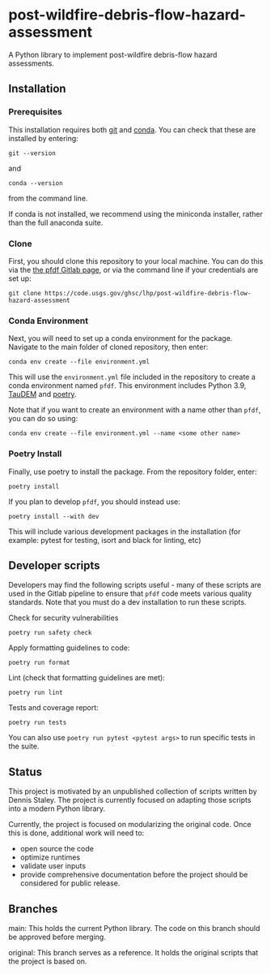 # post-wildfire-debris-flow-hazard-assessment

A Python library to implement post-wildfire debris-flow hazard assessments.

## Installation

### Prerequisites

This installation requires both [git](https://git-scm.com/downloads) and [conda](https://docs.conda.io/en/latest/miniconda.html). You can check that these are installed by entering:
```
git --version
```
and
```
conda --version
```
from the command line.

If conda is not installed, we recommend using the miniconda installer, rather than the full anaconda suite.


### Clone
First, you should clone this repository to your local machine. You can do this via the [the pfdf Gitlab page](https://code.usgs.gov/ghsc/lhp/post-wildfire-debris-flow-hazard-assessment), or via the command line if your credentials are set up:
```
git clone https://code.usgs.gov/ghsc/lhp/post-wildfire-debris-flow-hazard-assessment
```

### Conda Environment
Next, you will need to set up a conda environment for the package. Navigate to the main folder of cloned repository, then enter:
```
conda env create --file environment.yml
```
This will use the `environment.yml` file included in the repository to create a conda environment named `pfdf`. This environment includes Python 3.9, [TauDEM](https://hydrology.usu.edu/taudem/taudem5/documentation.html) and [poetry](https://python-poetry.org/).

Note that if you want to create an environment with a name other than `pfdf`, you can do so using:
```
conda env create --file environment.yml --name <some other name>
```

### Poetry Install
Finally, use poetry to install the package. From the repository folder, enter:
```
poetry install
```

If you plan to develop `pfdf`, you should instead use:
```
poetry install --with dev
```
This will include various development packages in the installation (for example: pytest for testing, isort and black for linting, etc)


## Developer scripts
Developers may find the following scripts useful - many of these scripts are used in the Gitlab pipeline to ensure that `pfdf` code meets various quality standards. Note that you must do a dev installation to run these scripts.

Check for security vulnerabilities
```
poetry run safety check
```

Apply formatting guidelines to code:
```
poetry run format
```

Lint (check that formatting guidelines are met):
```
poetry run lint
```

Tests and coverage report:
```
poetry run tests
```

You can also use `poetry run pytest <pytest args>` to run specific tests in the suite.



## Status
This project is motivated by an unpublished collection of scripts written by Dennis Staley. The project is currently focused on adapting those scripts into a modern Python library.

Currently, the project is focused on modularizing the original code. Once this is done, additional work will need to:
  * open source the code
  * optimize runtimes
  * validate user inputs
  * provide comprehensive documentation
before the project should be considered for public release.

## Branches

main: This holds the current Python library. The code on this branch should be approved before merging.

original: This branch serves as a reference. It holds the original scripts that the project is based on.
